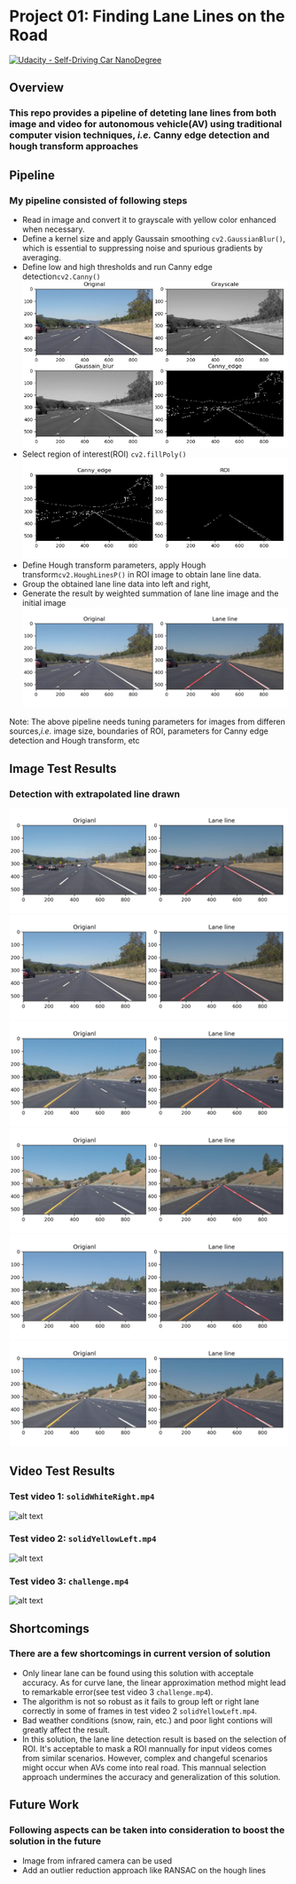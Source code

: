 # **Project 01: Finding Lane Lines on the Road**

[![Udacity - Self-Driving Car NanoDegree](https://s3.amazonaws.com/udacity-sdc/github/shield-carnd.svg)](http://www.udacity.com/drive)

## Overview


### This repo provides a pipeline of deteting lane lines from both image and video for autonomous vehicle(AV) using traditional computer vision techniques, *i.e.* Canny edge detection and hough transform approaches

## Pipeline


### My pipeline consisted of following steps

* Read in image and convert it to grayscale with yellow color enhanced when necessary.
* Define a kernel size and apply Gaussain smoothing `cv2.GaussianBlur()`, which is essential to suppressing noise and spurious gradients by averaging.
* Define low and high thresholds and run Canny edge detection`cv2.Canny()`
![alt text][image1]
* Select region of interest(ROI) `cv2.fillPoly()`
![alt text][image2]
* Define Hough transform parameters, apply Hough transform`cv2.HoughLinesP()` in ROI image to obtain lane line data.
* Group the obtained lane line data into left and right,
* Generate the result by weighted summation of lane line image and the initial image
![alt text][image3]

Note: The above pipeline needs tuning parameters for images from differen sources,*i.e.* image size, boundaries of ROI, parameters for Canny edge detection and Hough transform, etc

## Image Test Results


### Detection with extrapolated line drawn

![alt text][image4]
![alt text][image5]
![alt text][image6]
![alt text][image7]
![alt text][image8]
![alt text][image9]

## Video Test Results


### Test video 1: `solidWhiteRight.mp4`

![alt text][image10]

### Test video 2: `solidYellowLeft.mp4`

![alt text][image11]

### Test video 3: `challenge.mp4`

![alt text][image12]

## Shortcomings


### There are a few shortcomings in current version of solution

* Only linear lane can be found using this solution with acceptale accuracy. As for curve lane, the linear approximation method might lead to remarkable error(see test video 3 `challenge.mp4`).
* The algorithm is not so robust as it fails to group left or right lane correctly in some of frames in test video 2 `solidYellowLeft.mp4`.
* Bad weather conditions (snow, rain, etc.) and poor light contions will greatly affect the result.
* In this solution, the lane line detection result is based on the selection of ROI. It's acceptable to mask a ROI mannually for input videos comes from similar scenarios. However, complex and changeful scenarios might occur when AVs come into real road. This mannual selection approach undermines the accuracy and generalization of this solution.


## Future Work


### Following aspects can be taken into consideration to boost the solution in the future

* Image from infrared camera can be used
* Add an outlier reduction approach like RANSAC on the hough lines

[//]: # (Image References)
[image1]: ./test_images_output/solidWhiteRight_PreProcess.jpg
[image2]: ./test_images_output/solidWhiteRight_roi.jpg
[image3]: ./test_images_output/solidWhiteRight_lane.jpg
[image4]: ./test_images_output/solidWhiteCurve.jpg
[image5]: ./test_images_output/solidWhiteRight.jpg
[image6]: ./test_images_output/solidYellowCurve.jpg
[image7]: ./test_images_output/solidYellowCurve2.jpg
[image8]: ./test_images_output/solidYellowLeft.jpg
[image9]: ./test_images_output/whiteCarLaneSwitch.jpg
[image10]: ./test_videos_output/solidWhiteRight.gif
[image11]: ./test_videos_output/solidYellowLeft.gif
[image12]: ./test_videos_output/challenge.gif